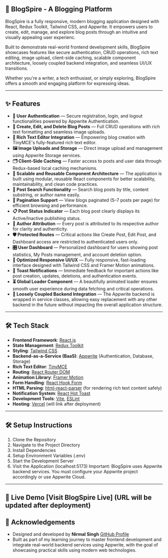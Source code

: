 ## **🚀 BlogSpire - A Blogging Platform**


BlogSpire is a fully responsive, modern blogging application designed with React, Redux Toolkit, Tailwind CSS, and Appwrite. It empowers users to create, edit, manage, and explore blog posts through an intuitive and visually appealing user experienc.

Built to demonstrate real-world frontend development skills, BlogSpire showcases features like secure authentication, CRUD operations, rich text editing, image upload, client-side caching, scalable component architecture, loosely coupled backend integration, and seamless UI/UX transitions.

Whether you're a writer, a tech enthusiast, or simply exploring, BlogSpire offers a smooth and engaging platform for expressing ideas.

---
## ✨ **Features**

- **🔐 User Authentication** — Secure registration, login, and logout functionalities powered by Appwrite Authentication.
- **📝 Create, Edit, and Delete Blog Posts** — Full CRUD operations with rich text formatting and seamless image uploads.
- **🎨 Rich Text Editor Integration** — Empowering blog creation with TinyMCE's fully-featured rich text editor.
- **🖼️ Image Uploads and Storage** — Direct image upload and management using Appwrite Storage services.
- **🗂️ Client-Side Caching** — Faster access to posts and user data through Redux-based local caching mechanisms.
- **🧩 Scalable and Reusable Component Architecture** — The application is built using modular, reusable React components for better scalability, maintainability, and clean code practices.
- **🧠 Post Search Functionality** — Search blog posts by title, content substring, or author name easily.
- **📄 Pagination Support** — View blogs paginated (5–7 posts per page) for efficient browsing and performance.
- **📋 Post Status Indicator** — Each blog post clearly displays its Active/Inactive publishing status.
- **👤 Author Attribution** — Every post is attributed to its respective author for clarity and authenticity.
- **🛡️ Protected Routes** — Critical actions like Create Post, Edit Post, and Dashboard access are restricted to authenticated users only.
- **🎛️ User Dashboard** — Personalized dashboard for users showing post statistics, My Posts management, and account deletion option.
- **🚀 Optimized Responsive UI/UX** — Fully responsive, fast-loading interface designed with Tailwind CSS and Framer Motion animations.
- **🔔 Toast Notifications** — Immediate feedback for important actions like post creation, updates, deletions, and authentication events.
- **⏳ Global Loader Component** — A beautifully animated loader ensures smooth user experience during data fetching and critical operations.
- **🧩 Loosely Coupled Backend Integration** — The Appwrite backend is wrapped in service classes, allowing easy replacement with any other backend in the future without impacting the overall application structure.

---

## 🛠️ Tech Stack

- **Frontend Framework**: [React.js](https://react.dev/)
- **State Management**: [Redux Toolkit](https://redux-toolkit.js.org/)
- **Styling**: [Tailwind CSS](https://tailwindcss.com/)
- **Backend-as-a-Service (BaaS)**: [Appwrite](https://appwrite.io/) (Authentication, Database, Storage)
- **Rich Text Editor**: [TinyMCE](https://www.tiny.cloud/)
- **Routing**: [React Router DOM](https://reactrouter.com/en/main)
- **Animation Library**: [Framer Motion](https://www.framer.com/motion/)
- **Form Handling**: [React Hook Form](https://react-hook-form.com/)
- **HTML Parsing**: [html-react-parser](https://www.npmjs.com/package/html-react-parser) (for rendering rich text content safely)
- **Notification System**: [React Hot Toast](https://react-hot-toast.com/)
- **Development Tools**: [Vite](https://vitejs.dev/), [ESLint](https://eslint.org/)
- **Hosting**: [Vercel](https://vercel.com/) (will link after deployment)
---
## **🛠️ Setup Instructions**
1. Clone the Repository
2. Navigate to the Project Directory
3. Install Dependencies
4. Setup Environment Variables (.env)
5. Start the Development Server
6. Visit the Application (localhost:5173)
Important: BlogSpire uses Appwrite backend services. You must configure your Appwrite project accordingly or use Appwrite Cloud.
---
🚀 Live Demo
[Visit BlogSpire Live] (URL will be updated after deployment)
---
##  **🙌 Acknowledgements**
- Designed and developed by **Nirmal Singh** [GitHub Profile](https://github.com/shivaygit4390)
- Built as part of my learning journey to master frontend development and integrate real-world backend services using Appwrite, with the goal of showcasing practical skills using modern web technologies.



